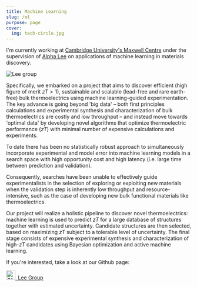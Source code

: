 ```yaml
---
title: Machine Learning
slug: /ml
purpose: page
cover:
  img: tech-circle.jpg
---
```


I'm currently working at [Cambridge University's Maxwell Centre](https://www.maxwell.cam.ac.uk) under the supervision of [Alpha Lee](https://alpha-lee.com) on applications of machine learning in materials discovery.

![Lee group](lee-group.jpg)

Specifically, we embarked on a project that aims to discover efficient (high figure of merit $zT > 1$), sustainable and scalable (lead-free and rare earth-free) bulk thermoelectrics using machine learning-guided experimentation. The key advance is going beyond 'big data' – both first principles calculations and experimental synthesis and characterization of bulk thermoelectrics are costly and low throughput – and instead move towards 'optimal data' by developing novel algorithms that optimize thermoelectric performance ($zT$) with minimal number of expensive calculations and experiments.

To date there has been no statistically robust approach to simultaneously incorporate experimental and model error into machine learning models in a search space with high opportunity cost and high latency (i.e. large time between prediction and validation).

Consequently, searches have been unable to effectively guide experimentalists in the selection of exploring or exploiting new materials when the validation step is inherently low throughput and resource-intensive, such as the case of developing new bulk functional materials like thermoelectrics.

Our project will realize a holistic pipeline to discover novel thermoelectrics: machine learning is used to predict $zT$ for a large database of structures together with estimated uncertainty. Candidate structures are then selected, based on maximizing $zT$ subject to a tolerable level of uncertainty. The final stage consists of expensive experimental synthesis and characterization of high-$zT$ candidates using Bayesian optimization and active machine learning.

If you're interested, take a look at our Github page:

<a href="https://github.com/Lee-Group" class="button"><img src="./github.svg" alt="GitHub" width="25px" height="25px">&ensp;Lee Group</a>
